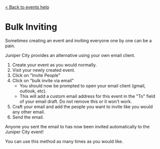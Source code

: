 [&lt; Back to events help](/help/events)

# Bulk Inviting

Sometimes creating an event and inviting everyone one by one can be a pain. 

Juniper City provides an alternative using your own email client.  

1. Create your event as you would normally.
2. Visit your newly created event.
3. Click on "Invite People"
4. Click on “bulk invite via email”
	* You should now be prompted to open your email client (gmail, outlook, etc).
	* This will add a custom email address for this event in the "To" field of your email draft. Do not remove this or it won't work.
5. Craft your email and add the people you want to invite like you would any other email. 
6. Send the email.

Anyone you sent the email to has now been invited automatically to the Juniper City event!

You can use this method as many times as you would like. 
